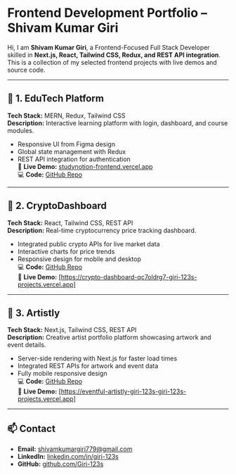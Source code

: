 # Frontend Development Portfolio – Shivam Kumar Giri

Hi, I am **Shivam Kumar Giri**, a Frontend-Focused Full Stack Developer skilled in **Next.js, React, Tailwind CSS, Redux, and REST API integration**.  
This is a collection of my selected frontend projects with live demos and source code.

---

## 📌 1. EduTech Platform
**Tech Stack:** MERN, Redux, Tailwind CSS  
**Description:** Interactive learning platform with login, dashboard, and course modules.  
- Responsive UI from Figma design  
- Global state management with Redux  
- REST API integration for authentication  
🔗 **Live Demo:** [studynotion-frontend.vercel.app](https://studynotion-frontend.vercel.app/)  
💻 **Code:** [GitHub Repo](https://github.com/Giri-123s/StudyNotion-Frontend)

---

## 📌 2. CryptoDashboard
**Tech Stack:** React, Tailwind CSS, REST API  
**Description:** Real-time cryptocurrency price tracking dashboard.  
- Integrated public crypto APIs for live market data  
- Interactive charts for price trends  
- Responsive design for mobile and desktop  
💻 **Code:** [GitHub Repo](https://github.com/Giri-123s/CryptoDashboard)  
🔗 **Live Demo:** [https://crypto-dashboard-qc7oldrg7-giri-123s-projects.vercel.app]

---

## 📌 3. Artistly
**Tech Stack:** Next.js, Tailwind CSS, REST API  
**Description:** Creative artist portfolio platform showcasing artwork and event details.  
- Server-side rendering with Next.js for faster load times  
- Integrated REST APIs for artwork and event data  
- Fully mobile responsive design  
💻 **Code:** [GitHub Repo](https://github.com/Giri-123s/Artistly)  
🔗 **Live Demo:** [https://eventful-artistly-giri-123s-giri-123s-projects.vercel.app]

---

## 📫 Contact
- **Email:** shivamkumargiri779@gmail.com  
- **LinkedIn:** [linkedin.com/in/giri-123s](https://www.linkedin.com/in/giri-123s/)  
- **GitHub:** [github.com/Giri-123s](https://github.com/Giri-123s)
